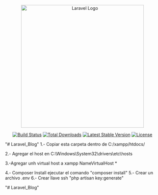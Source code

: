 <p align="center"><a href="https://laravel.com" target="_blank"><img src="https://raw.githubusercontent.com/laravel/art/master/logo-lockup/5%20SVG/2%20CMYK/1%20Full%20Color/laravel-logolockup-cmyk-red.svg" width="400" alt="Laravel Logo"></a></p>

<p align="center">
<a href="https://travis-ci.org/laravel/framework"><img src="https://travis-ci.org/laravel/framework.svg" alt="Build Status"></a>
<a href="https://packagist.org/packages/laravel/framework"><img src="https://img.shields.io/packagist/dt/laravel/framework" alt="Total Downloads"></a>
<a href="https://packagist.org/packages/laravel/framework"><img src="https://img.shields.io/packagist/v/laravel/framework" alt="Latest Stable Version"></a>
<a href="https://packagist.org/packages/laravel/framework"><img src="https://img.shields.io/packagist/l/laravel/framework" alt="License"></a>
</p>

"# Laravel_Blog" 
1.- Copiar esta carpeta dentro de C:/xampp/htdocs/

2.- Agregar  el host en C:\Windows\System32\drivers\etc\hosts
<!-- 127.0.0.1       blog.test -->

3.-Agregar unh virtual host a xampp
NameVirtualHost *
<!-- <VirtualHost *>
    DocumentRoot "C:/xampp/htdocs/blog/public"
    ServerName blog.test
</VirtualHost>
<VirtualHost *>
DocumentRoot "C:/xampp/htdocs/blog/public"
    ServerName blog.test
	<Directory "C:\xamp\htdocs\blog\public ">
		Options All
		AllowOverride All
		Require all granted
	</Directory>
</VirtualHost> -->

4.- Composer Install ejecutar el comando "composer install"
5.- Crear un  archivo .env
6.- Crear llave ssh "php artisan key:generate"



"# Laravel_Blog" 
